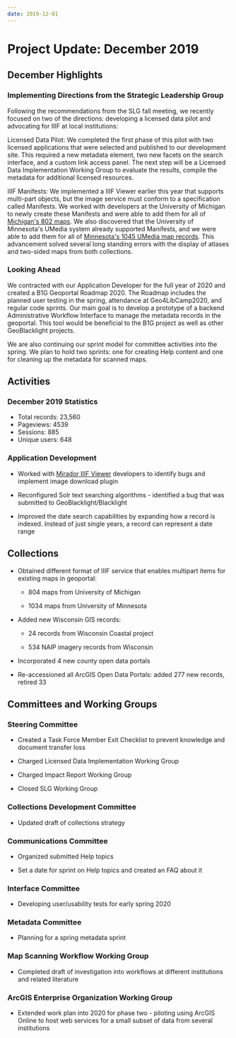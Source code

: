 ```yaml
---
date: 2019-12-01
---
```


# Project Update: December 2019

<!-- more -->

## December Highlights

### Implementing Directions from the Strategic Leadership Group

Following the recommendations from the SLG fall meeting, we recently
focused on two of the directions: developing a licensed data pilot and
advocating for IIIF at local institutions:

Licensed Data Pilot: We completed the first phase of this pilot with two licensed
applications 
that were selected and published to our development site. This required
a new metadata element, two new facets on the search interface, and a
custom link access panel. The next step will be a Licensed Data
Implementation Working Group to evaluate the results, compile the
metadata for additional licensed resources.

IIIF Manifests: We implemented a IIIF Viewer earlier this year that
supports multi-part objects, but the image service must conform to a
specification called Manifests. We worked with developers at the
University of Michigan to newly create these Manifests and were able to
add them for all of [Michigan's 802
maps](https://geo.btaa.org/catalog?f%5Bdct_isPartOf_sm%5D%5B%5D=07d-01).
We also discovered that the University of Minnesota's UMedia system
already supported Manifests, and we were able to add them for all of
[Minnesota's 1045 UMedia map
records](https://geo.btaa.org/catalog?f%5Bb1g_code_s%5D%5B%5D=05d-01).
This advancement solved several long standing errors with the display of
atlases and two-sided maps from both collections.

### Looking Ahead

We contracted with our Application Developer for the full year of 2020
and created a B1G Geoportal Roadmap
2020.
The Roadmap includes the planned user testing in the spring, attendance
at Geo4LibCamp2020, and regular code sprints. Our main goal is to
develop a prototype of a backend Administrative Workflow Interface to
manage the metadata records in the geoportal. This tool would be
beneficial to the B1G project as well as other GeoBlacklight projects.

We are also continuing our sprint model for committee activities into
the spring. We plan to hold two sprints: one for creating Help content
and one for cleaning up the metadata for scanned maps.

## Activities

### December 2019 Statistics

* Total records: 23,560
* Pageviews: 4539
* Sessions: 885
* Unique users: 648


### Application Development

-   Worked with [Mirador IIIF
    Viewer](https://projectmirador.org/) developers to identify
    bugs and implement image download plugin

-   Reconfigured Solr text searching algorithms - identified a bug that
    was submitted to GeoBlacklight/Blacklight

-   Improved the date search capabilities by expanding how a record is
    indexed. Instead of just single years, a record can represent a date
    range

## Collections

-   Obtained different format of IIIF service that enables multipart
    items for existing maps in geoportal:

    -   804 maps from University of Michigan

    -   1034 maps from University of Minnesota

-   Added new Wisconsin GIS records:

    -   24 records from Wisconsin Coastal project

    -   534 NAIP imagery records from
        Wisconsin 

-   Incorporated 4 new county open data portals

-   Re-accessioned all ArcGIS Open Data Portals: added 277 new records,
    retired 33


## Committees and Working Groups

### Steering Committee

-   Created a Task Force Member Exit
    Checklist  to prevent knowledge and document transfer loss

-   Charged Licensed Data Implementation Working
    Group 

-   Charged Impact Report Working
    Group 
-   Closed SLG Working Group

### Collections Development Committee

-   Updated draft of collections
    strategy 

### Communications Committee

-   Organized submitted Help topics

-   Set a date for sprint on Help topics and created an FAQ about it


### Interface Committee

-   Developing user/usability tests for early spring 2020

### Metadata Committee

-   Planning for a spring metadata sprint

### Map Scanning Workflow Working Group

-   Completed draft of investigation into workflows at different
    institutions and related
    literature 


### ArcGIS Enterprise Organization Working Group

-   Extended work plan into 2020 for phase two - piloting using ArcGIS Online to host web services for a small subset of data from several institutions
